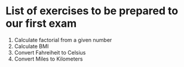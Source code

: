 # List of exercises to be prepared to our first exam

1. Calculate factorial from a given number
2. Calculate BMI
3. Convert Fahreiheit to Celsius
4. Convert Miles to Kilometers